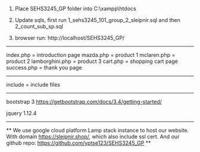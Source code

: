 1. Place SEHS3245_GP folder into C:\xampp\htdocs

2. Update sqls, first run 1_sehs3245_101_group_2_sleipnir.sql and then 2_count_sub_sp.sql

3. browser run: http://localhost/SEHS3245_GP/

-------------------------------------------------------------------

index.php = introduction page
mazda.php = product 1
mclaren.php = product 2
lamborghini.php  = product 3
cart.php = shopping cart page
success.php = thank you page

------

include = include files

------

bootstrap 3
https://getbootstrap.com/docs/3.4/getting-started/

jquery 1.12.4

------
** We use google cloud platform Lamp stack instance to host our website. With domain https://sleipnir.shop/, which also include ssl cert. And our github repo: https://github.com/yptse123/SEHS3245_GP **